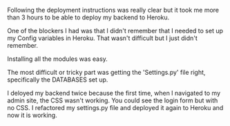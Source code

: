 Following the deployment instructions was really clear but it took me more than 3 hours to be able
to deploy my backend to Heroku.

One of the blockers I had was that I didn't remember that I needed to set up my Config variables
in Heroku. That wasn't difficult but I just didn't remember.

Installing all the modules was easy.

The most difficult or tricky part was getting the 'Settings.py' file right, specifically the DATABASES set up.

I deloyed my backend twice because the first time, when I navigated to my admin site, the CSS wasn't working. You could
see the login form but with no CSS. I refactored my settings.py file and deployed it again to Heroku and now it is working.